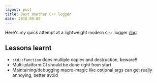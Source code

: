 ```yaml
---
layout: post
title: Just another C++ logger
date: 2018-09-02
---
```


Here's my quick attempt at a lightweight modern c++ logger [rlog](https://github.com/rishikhaneja/rlog)

## Lessons learnt
* `std::function` does multiple copies and destruction, beware!!
* Multi-platform CI should be done right from start
* Maintaining/debugging macro-magic like optional args can get really annoying, better avoid
